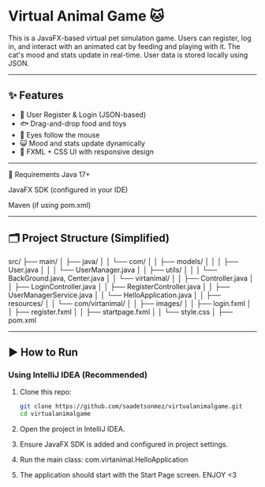 # Virtual Animal Game 🐱

This is a JavaFX-based virtual pet simulation game. Users can register, log in, and interact with an animated cat by feeding and playing with it. The cat's mood and stats update in real-time. User data is stored locally using JSON.

------

## ✨ Features

- 🔐 User Register & Login (JSON-based)
- 🐟 Drag-and-drop food and toys
- 👀 Eyes follow the mouse
- 😺 Mood and stats update dynamically
- 🎨 FXML + CSS UI with responsive design

------

📌 Requirements
Java 17+

JavaFX SDK (configured in your IDE)

Maven (if using pom.xml)

------

## 🗂 Project Structure (Simplified)
src/
├── main/
│ ├── java/
│ │ └── com/
│ │ ├── models/
│ │ │ ├── User.java
│ │ │ └── UserManager.java
│ │ ├── utils/
│ │ │ └── BackGround.java, Center.java
│ │ └── virtanimal/
│ │ ├── Controller.java
│ │ ├── LoginController.java
│ │ ├── RegisterController.java
│ │ ├── UserManagerService.java
│ │ └── HelloApplication.java
│
│ ├── resources/
│ │ └── com/virtanimal/
│ │ ├── images/
│ │ ├── login.fxml
│ │ ├── register.fxml
│ │ ├── startpage.fxml
│ │ └── style.css
│
├── pom.xml

------

## ▶️ How to Run

### Using IntelliJ IDEA (Recommended)
1. Clone this repo:
   ```bash
   git clone https://github.com/saadetsonmez/virtualanimalgame.git
   cd virtualanimalgame
2. Open the project in IntelliJ IDEA.

3. Ensure JavaFX SDK is added and configured in project settings.

4. Run the main class:  com.virtanimal.HelloApplication
   
5. The application should start with the Start Page screen.
ENJOY <3




